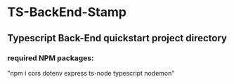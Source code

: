 # TS-BackEnd-Stamp

## Typescript Back-End quickstart project directory


### required NPM packages:
"npm i cors dotenv express ts-node typescript nodemon"
